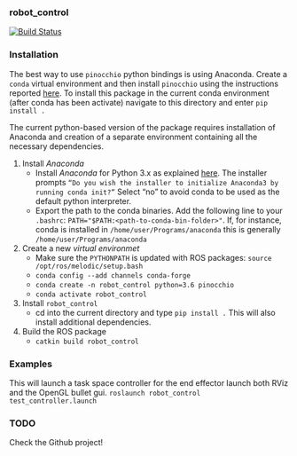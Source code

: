### robot_control 
[![Build Status](https://jenkins.asl.ethz.ch/buildStatus/icon?job=robot_control)](https://jenkins.asl.ethz.ch/job/robot_control/)

### Installation

The best way to use `pinocchio` python bindings is using Anaconda. Create a `conda` virtual environment and then install `pinocchio`
using the instructions reported [here](https://github.com/conda-forge/pinocchio-feedstock). To install this package in the current
conda environment (after conda has been activate) navigate to this directory and enter `pip install .`

The current python-based version of the package requires installation of Anaconda and creation of a separate environment containing
all the necessary dependencies. 
1. Install _Anaconda_
    - Install _Anaconda_ for Python 3.x as explained [here](https://docs.anaconda.com/anaconda/install/linux/). 
The installer prompts `“Do you wish the installer to initialize Anaconda3 by running conda init?”` Select “no” to avoid conda
to be used as the default python interpreter.
    - Export the path to the conda binaries. Add the following line to your `.bashrc`: `PATH="$PATH:<path-to-conda-bin-folder>"`.
If, for instance, conda is installed in `/home/user/Programs/anaconda` this is generally `/home/user/Programs/anaconda`
2. Create a new _virtual environmet_ 
    - Make sure the `PYTHONPATH` is updated with ROS packages: `source /opt/ros/melodic/setup.bash`
    - `conda config --add channels conda-forge`
    - `conda create -n robot_control python=3.6 pinocchio`
    - `conda activate robot_control`
3. Install `robot_control`
    - cd into the current directory and type `pip install .` This will also install additional dependencies.
4. Build the ROS package
    - `catkin build robot_control`

### Examples

This will launch a task space controller for the end effector launch both RViz and the OpenGL bullet gui.
`roslaunch robot_control test_controller.launch`

### TODO 

Check the Github project!
